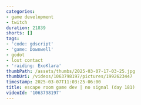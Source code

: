 ```yaml
---
categories:
- game development
- twitch
duration: 21839
shorts: []
tags:
- 'code: gdscript'
- 'game: Downwell'
- godot
- lost contact
- 'raiding: ExoKlara'
thumbPath: /assets/thumbs/2025-03-07-17-03-25.jpg
thumbUri: /videos/1063798197/pictures/1992623447
timestamp: 2025-03-07T11:03:25-06:00
title: escape room game dev | no signal (day 181)
videoId: '1063798197'
---
```

